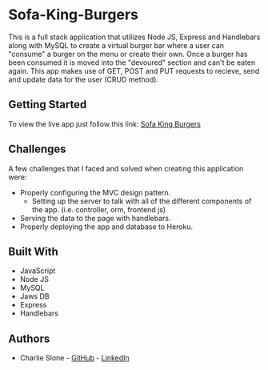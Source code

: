 # Sofa-King-Burgers

This is a full stack application that utilizes Node JS, Express and Handlebars along with MySQL to create a virtual burger bar where a user can "consume" a burger on the menu or create their own. Once a burger has been consumed it is moved into the "devoured" section and can't be eaten again. This app makes use of GET, POST and PUT requests to recieve, send and update data for the user (CRUD method).

## Getting Started

To view the live app just follow this link: [Sofa King Burgers](https://pure-fortress-56859.herokuapp.com/)

## Challenges

A few challenges that I faced and solved when creating this application were:
* Properly configuring the MVC design pattern.
    * Setting up the server to talk with all of the different components of the app. (i.e. controller, orm, frontend js)
* Serving the data to the page with handlebars.
* Properly deploying the app and database to Heroku.


## Built With

* JavaScript
* Node JS
* MySQL
* Jaws DB
* Express
* Handlebars

## Authors

* Charlie Slone - [GitHub](https://github.com/ctslone) - [LinkedIn](https://www.linkedin.com/in/charlie-slone-704311a9/)